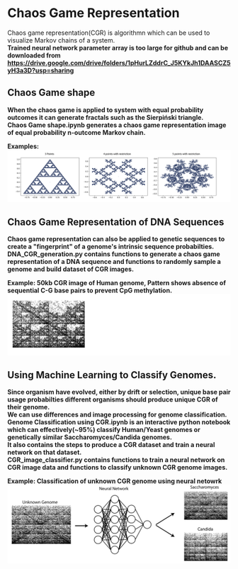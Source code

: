 # Chaos Game Representation
Chaos game representation(CGR) is algorithmn which can be used to visualize Markov chains of a system.<br>
<b>Trained neural network parameter array is too large for github and can be downloaded from https://drive.google.com/drive/folders/1pHurLZddrC_J5KYkJh1DAASCZ5yH3a3D?usp=sharing<br>

## Chaos Game shape
When the chaos game is applied to system with equal probability outcomes it can generate fractals such as the Sierpiński triangle.<br>
Chaos Game shape.ipynb generates a chaos game representation image of equal probability n-outcome Markov chain.<br>

Examples:<br>
![examples](https://github.com/WillCheney/Chaos-Game-Representation/blob/master/Chaos%20Game%20example-01.png)


## Chaos Game Representation of DNA Sequences
Chaos game representation can also be applied to genetic sequences to create a "fingerprint" of a genome's intrinsic sequence probabilties.<br>
DNA_CGR_generation.py contains functions to generate a chaos game representation of a DNA sequence and functions to randomly sample a genome and build dataset of CGR images.<br>

Example: 50kb CGR image of Human genome, Pattern shows absence of sequential C-G base pairs to prevent CpG methylation.<br>
![examples](https://github.com/WillCheney/Chaos-Game-Representation/blob/master/human%20genomeII-01.png)

## Using Machine Learning to Classify Genomes.
Since organism have evolved, either by drift or selection, unique base pair usage probabilties different organisms should produce unique CGR of their genome.<br>
We can use differences and image processing for genome classification.<br>
Genome Classification using CGR.ipynb is an interactive python notebook which can effectively(~95%) classify Human/Yeast genomes or genetically similar Saccharomyces/Candida genomes.<br>
It also contains the steps to produce a CGR dataset and train a neural network on that dataset.<br>
CGR_image_classifier.py contains functions to train a neural network on CGR image data and functions to classify unknown CGR genome images.<br>


Example: Classification of unknown CGR genome using neural netowrk
![examples](https://github.com/WillCheney/Chaos-Game-Representation/blob/master/Neural%20netowrk.png)
